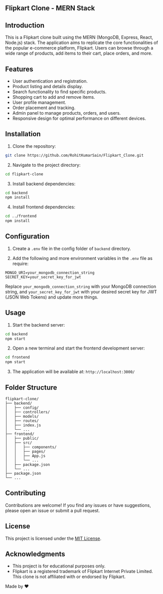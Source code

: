 ## Flipkart Clone - MERN Stack

## Introduction

This is a Flipkart clone built using the MERN (MongoDB, Express, React, Node.js) stack. The application aims to replicate the core functionalities of the popular e-commerce platform, Flipkart. Users can browse through a wide range of products, add items to their cart, place orders, and more.

## Features

- User authentication and registration.
- Product listing and details display.
- Search functionality to find specific products.
- Shopping cart to add and remove items.
- User profile management.
- Order placement and tracking.
- Admin panel to manage products, orders, and users.
- Responsive design for optimal performance on different devices.

## Installation

1. Clone the repository:

```bash
git clone https://github.com/RohitKumarSain/Flipkart_Clone.git
```

2. Navigate to the project directory:

```bash
cd flipkart-clone
```

3. Install backend dependencies:

```bash
cd backend
npm install
```

4. Install frontend dependencies:

```bash
cd ../frontend
npm install
```

## Configuration

1. Create a `.env` file in the config folder of `backend` directory.

2. Add the following and more environment variables in the `.env` file as require:

```plaintext
MONGO_URI=your_mongodb_connection_string
SECRET_KEY=your_secret_key_for_jwt
```

Replace `your_mongodb_connection_string` with your MongoDB connection string, and `your_secret_key_for_jwt` with your desired secret key for JWT (JSON Web Tokens) and update more things.

## Usage

1. Start the backend server:

```bash
cd backend
npm start
```

2. Open a new terminal and start the frontend development server:

```bash
cd frontend
npm start
```

3. The application will be available at: `http://localhost:3000/`

## Folder Structure

```
flipkart-clone/
├── backend/
│   ├── config/
│   ├── controllers/
│   ├── models/
│   ├── routes/
│   ├── index.js
│   └── ...
├── frontend/
│   ├── public/
│   ├── src/
│   │   ├── components/
│   │   ├── pages/
│   │   ├── App.js
│   │   └── ...
│   ├── package.json
│   └── ...
├── package.json
└── ...
```

## Contributing

Contributions are welcome! If you find any issues or have suggestions, please open an issue or submit a pull request.

## License

This project is licensed under the [MIT License](https://opensource.org/licenses/MIT).

## Acknowledgments

- This project is for educational purposes only.
- Flipkart is a registered trademark of Flipkart Internet Private Limited. This clone is not affiliated with or endorsed by Flipkart.

Made by ❤️

